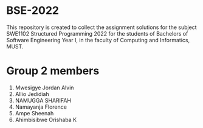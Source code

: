 # BSE-2022
This repository is created to collect the assignment solutions for the subject SWE1102 Structured Programming 2022
 for the students of Bachelors of Software Engineering  Year I, in the faculty of Computing and Informatics, MUST.
# Group 2 members
1. Mwesigye Jordan Alvin
2. Allio Jedidiah
3. NAMUGGA SHARIFAH
4. Namayanja Florence
5. Ampe Sheenah
6. Ahimbisibwe Orishaba K